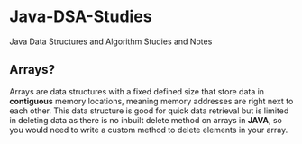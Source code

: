 # Java-DSA-Studies
Java Data Structures and Algorithm Studies and Notes
<br>
## Arrays?
Arrays are data structures with a fixed defined size that store data in **contiguous** memory locations, meaning memory 
addresses are right next to each other. This data structure is good for quick data retrieval but is limited in deleting 
data as there is no inbuilt delete method on arrays in **JAVA**, so you would need to write a custom method to delete 
elements in your array.
